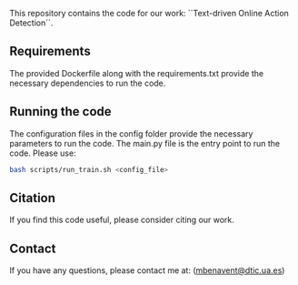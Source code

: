 This repository contains the code for our work: ``Text-driven Online Action Detection´´.

## Requirements
The provided Dockerfile along with the requirements.txt provide the necessary dependencies to run the code.

## Running the code
The configuration files in the config folder provide the necessary parameters to run the code. The main.py file is the entry point to run the code.
Please use:
```bash
bash scripts/run_train.sh <config_file>
```

## Citation
If you find this code useful, please consider citing our work.

## Contact
If you have any questions, please contact me at: ([mbenavent@dtic.ua.es](mailto:mbenavent@dtic.ua.es))